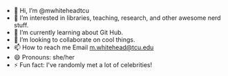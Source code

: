 - 👋 Hi, I’m @mwhiteheadtcu
- 👀 I’m interested in libraries, teaching, research, and other awesome nerd stuff.
- 🌱 I’m currently learning about Git Hub.
- 💞️ I’m looking to collaborate on cool things.
- 📫 How to reach me Email m.whitehead@tcu.edu
- 😄 Pronouns: she/her
- ⚡ Fun fact: I've randomly met a lot of celebrities!

<!---
mwhiteheadtcu/mwhiteheadtcu is a ✨ special ✨ repository because its `README.md` (this file) appears on your GitHub profile.
You can click the Preview link to take a look at your changes.
--->
